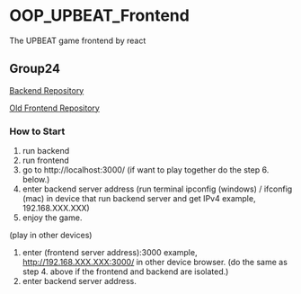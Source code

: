 # OOP_UPBEAT_Frontend
The UPBEAT game frontend by react

## Group24

[Backend Repository](https://github.com/JameSs-66/OOP_UPBEAT_Backend)

[Old Frontend Repository](https://github.com/Unlxii/UPBEAT_Frontend)

### How to Start
1. run backend
2. run frontend
3. go to http://localhost:3000/ (if want to play together do the step 6. below.)
4. enter backend server address (run terminal ipconfig (windows) / ifconfig (mac) in device that run backend server and get IPv4 example, 192.168.XXX.XXX)
5. enjoy the game.
   
(play in other devices)
1. enter (frontend server address):3000 example, http://192.168.XXX.XXX:3000/ in other device browser. (do the same as step 4. above if the frontend and backend are isolated.)
2. enter backend server address. 


